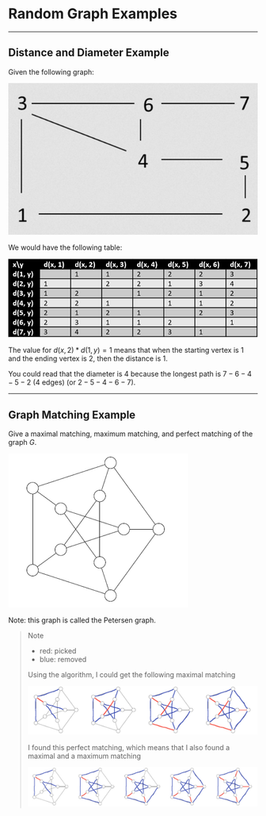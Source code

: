 # Random Graph Examples

<hr class="sep-both">

## Distance and Diameter Example

<div class="row row-cols-lg-2"><div>

Given the following graph:

![Distance in a graph - example - graph](../_images/shortest/distance.jpg)
</div><div>

We would have the following table:

![Distance in a graph - example - table](../_images/shortest/distance2.png)

The value for $d(x, 2) * d(1, y) = 1$ means that when the starting vertex is $1$ and the ending vertex is $2$, then the distance is $1$.

You could read that the diameter is $4$ because the longest path is $7-6-4-5-2$ (4 edges) (or $2-5-4-6-7$).
</div></div>

<hr class="sep-both">

## Graph Matching Example

Give a maximal matching, maximum matching, and perfect matching of the graph $G$.

![Example - Graph G](../_images/matching/matching1.png)

Note: this graph is called the Petersen graph.

<blockquote class="spoiler">
Note

* red: picked
* blue: removed

Using the algorithm, I could get the following maximal matching

![Example - Maximal matching](../_images/matching/matching1-1.png)

I found this perfect matching, which means that I also found a maximal and a maximum matching

![Example - Perfect matching](../_images/matching/matching1-2.png)
</blockquote>